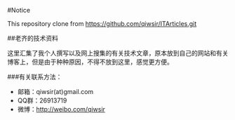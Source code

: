 #Notice

This repository clone from https://github.com/qiwsir/ITArticles.git

##老齐的技术资料

这里汇集了我个人撰写以及网上搜集的有关技术文章，原本放到自己的网站和有关博客上，但是由于种种原因，不得不放到这里，感觉更方便。

###有关联系方法：

- 邮箱：qiwsir(at)gmail.com
- QQ群：26913719
- 微博：http://weibo.com/qiwsir

